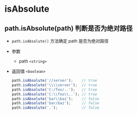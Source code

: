 # isAbsolute

## path.isAbsolute(path) 判断是否为绝对路径

+ `path.isAbsolute()` 方法确定 path 是否为绝对路径

+ 参数

    + path `<string>`

+ 返回值 `<boolean>`

    ```javascript
    path.isAbsolute('//server');    // true
    path.isAbsolute('\\\\server');  // true
    path.isAbsolute('C:/foo/..');   // true
    path.isAbsolute('C:\\foo\\..'); // true
    path.isAbsolute('bar\\baz');    // false
    path.isAbsolute('bar/baz');     // false
    path.isAbsolute('.');           // false
    ```
